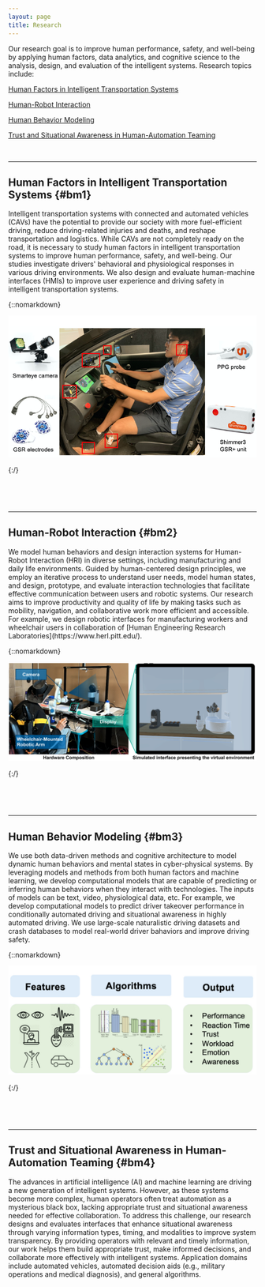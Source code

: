 ```yaml
---
layout: page
title: Research
---
```



Our research goal is to improve human performance, safety, and well-being by applying human factors, data analytics, and cognitive science to the analysis, design, and evaluation of the intelligent systems. Research topics include: 

<a role="button" href="#bm1" class="btn btn-primary btn-md">Human Factors in Intelligent Transportation Systems </a>

<a role="button" href="#bm2" class="btn btn-primary btn-md">Human-Robot Interaction </a>

<a role="button" href="#bm3" class="btn btn-primary btn-md">Human Behavior Modeling </a>

<a role="button" href="#bm4" class="btn btn-primary btn-md">Trust and Situational Awareness in Human-Automation Teaming</a>



<p>&nbsp;</p>

---
## Human Factors in Intelligent Transportation Systems {#bm1}
<p></p>
Intelligent transportation systems with connected and automated vehicles (CAVs) have the potential to provide our society with more fuel-efficient driving, reduce driving-related injuries and deaths, and reshape transportation and logistics. While CAVs are not completely ready on the road, it is necessary to study human factors in intelligent transportation systems to improve human performance, safety, and well-being. Our studies investigate drivers' behavioral and physiological responses in various driving environments. We also design and evaluate human-machine interfaces (HMIs) to improve user experience and driving safety in intelligent transportation systems. 
<!-- While we are a long way from the fully automated vehicles, automated driving features at SAE Level 3, such as the Honda Sensing Elite, are introduced into the market. With conditional or high automation, drivers will no longer be required to actively monitor the driving environment and can potentially engage in non-driving-related tasks. -->

{::nomarkdown}
		<div class="main-topic">
			<div class="right-text">
				<!-- <img src="images/Research/Investigation copy.png"> -->
				<!-- <p> -->
<UL>
<!-- <li>Du et al. (2020). Physiological responses to takeover requests in conditionally automated driving. Accident & Analysis Prevention. <a href="http://doi.org/10.1016/j.aap.2020.105804">[PDF]</a> </li>
<li>Du et al. (2020). Examining the effects of emotional valence and arousal on takeover performance in conditionally automated driving. Transportation Research Part C: Emerging Technologies.  <a href="http://doi.org/10.1016/j.trc.2020.01.006">[PDF]</a> </li>
<li>Du et al. (2020). Evaluating Effects of Cognitive Load, Takeover Request Lead Time, and Traffic Density on Drivers' Takeover Performance in Conditionally Automated Driving. Automotive UI 2020.  <a href="http://doi.org/10.1145/3409120.3410666">[PDF]</a>  <a href="https://www.youtube.com/watch?v=F34DHjgcn2I">[Video]</a> </li> -->
<!-- <li>Du et al. (2020). Examining effects of scenario type and vehicle speed on takeover readiness and performance in conditionally automated driving. HFES 2020. <a href="https://doi.org/10.1177/1071181320641482">[PDF]</a>  <a href="https://www.youtube.com/watch?v=Ln4pPmwiI9M">[Video]</a> </li> -->
<!-- </UL> -->
				<!-- </p> -->
			</div>
  			<div class="left-picture">
				<img src="images/Research/Investigation copy.png">
			</div>
  </div>

{:/}

<p>&nbsp;</p>
<p>&nbsp;</p>


<!-- {::nomarkdown}
<img src="images/Research/sensors.jpg" class="textwrapper__image">
{:/}
- Du et al. (2020). Physiological responses to takeover requests in conditionally automated driving. Accident & Analysis Prevention. 
- Du et al. (2020). Examining the effects of emotional valence and arousal on takeover performance in conditionally automated driving. Transportation Research Part C: Emerging Technologies. [PDF]
- Du et al. (2020). Evaluating Effects of Cognitive Load, Takeover Request Lead Time, and Traffic Density on Drivers' Takeover Performance in Conditionally Automated Driving. Automotive UI 2020. [PDF] [Video]
- Du et al. (2020). Examining effects of scenario type and vehicle speed on takeover readiness and performance in conditionally automated driving. HFES 2020. [Video]
 -->




---
## Human-Robot Interaction {#bm2}
<p></p>
We model human behaviors and design interaction systems for Human-Robot Interaction (HRI) in diverse settings, including manufacturing and daily life environments. Guided by human-centered design principles, we employ an iterative process to understand user needs, model human states, and design, prototype, and evaluate interaction technologies that facilitate effective communication between users and robotic systems. Our research aims to improve productivity and quality of life by making tasks such as mobility, navigation, and collaborative work more efficient and accessible. For example, we design robotic interfaces for manufacturing workers and wheelchair users in collaboration of [Human Engineering Research Laboratories](https://www.herl.pitt.edu/).



{::nomarkdown}
		<div class="main-topic">
			<div class="right-text">
				<p>
<UL>

</UL>
				</p>
			</div>
  			<div class="left-picture">
				<img src="images/Research/wheelchair-robot.png">
			</div>
  </div>

{:/}

<p>&nbsp;</p>
<p>&nbsp;</p>





---
## Human Behavior Modeling {#bm3}
<p></p>
We use both data-driven methods and cognitive architecture to model dynamic human behaviors and mental states in cyber-physical systems. By leveraging models and methods from both human factors and machine learning, we develop computational models that are capable of predicting or inferring human behaviors when they interact with technologies. The inputs of models can be text, video, physiological data, etc. For example, we develop computational models to predict driver takeover performance in conditionally automated driving and situational awareness in highly automated driving. We use large-scale naturalistic driving datasets and crash databases to model real-world driver bahaviors and improve driving safety. 



{::nomarkdown}
		<div class="main-topic">
			<div class="right-text">
				<p>
<UL>
<!-- <li>Ayoub, J.*, Du, N.*, Yang, X. J., & Zhou, F. (2022). Predicting driver takeover time in conditionally automated driving. IEEE Transactions on Intelligent Transportation Systems. (*Equal contribution). <a href="https://doi.org/10.1109/TITS.2022.3154329">[PDF]</a> </li>
<li>Du, N., Zhou, F., Pulver E., Tilbury, D. M., Robert, L. P., Pradhan, A. K., & Yang, X. J. (2020). Predicting driver takeover performance in  conditionally  automated  driving. Accident & Analysis Prevention. <a href="http://doi.org/10.1016/j.aap.2020.105748">[PDF]</a> </li>
<li>Du, N., Zhou, F., Pulver E., Tilbury, D. M., Robert, L. P., Pradhan, A. K., & Yang, X. J. (2020). Predicting Takeover Performance in Conditionally Automated Driving. CHI 2020. <a href="http://doi.org/10.1145/3334480.3382963">[PDF]</a> </li> -->
</UL>
				</p>
			</div>
  			<div class="left-picture">
				<img src="images/Research/Modeling.jpg">
			</div>
  </div>

{:/}

<p>&nbsp;</p>
<p>&nbsp;</p>




---
## Trust and Situational Awareness in Human-Automation Teaming {#bm4}
<p></p>

The advances in artificial intelligence (AI) and machine learning are driving a new generation of intelligent systems. However, as these systems become more complex, human operators often treat automation as a mysterious black box, lacking appropriate trust and situational awareness needed for effective collaboration. To address this challenge, our research designs and evaluates interfaces that enhance situational awareness through varying information types, timing, and modalities to improve system transparency. By providing operators with relevant and timely information, our work helps them build appropriate trust, make informed decisions, and collaborate more effectively with intelligent systems. Application domains include automated vehicles, automated decision aids (e.g., military operations and medical diagnosis), and general algorithms.


 
<!-- {::nomarkdown}
		<div class="main-topic">
			<div class="right-text">
				<p>
<UL>
<li>Du, N., Robert, L., & Yang, X. J. (2022). A Cross-cultural Investigation of the Effects of Explanations on Drivers’ Trust, Preference, and Anxiety in Highly Automated Vehicles. Transportation Research Record.  <a href="https://doi.org/10.1177/03611981221100528">[PDF]</a> </li>
<li>Du, N., Haspiel, J., Zhang, Q., Tilbury, D., Pradhan, A. K., Yang, X. J., & Robert Jr, L. P. (2019). Look who’s talking now: Implications of AV’s explanations on driver’s trust, AV preference, anxiety and mental workload. Transportation Research Part C.  <a href="http://doi.org/10.1016/j.trc.2019.05.025">[PDF]</a> </li>
<li>Haspiel, J., Du, N., Yang, X. J., Tilbury, D., Pradhan, A., Robert, L. P., (2018). Explanations and Expectations: Trust Building in Automated Vehicles. HRI 2018.  <a href="http://doi.org/10.1145/3173386.3177057">[PDF]</a> </li> 
<li>Zhang, Q., Du, N., Yang, X. J., & Robert, L. (2018). Trust in AVs: The Impact of Expectations and Individual Differences. The Conference on Autonomous Vehicles in Society <a href="https://deepblue.lib.umich.edu/bitstream/handle/2027.42/142567/Zhang%20et%20al.%202018.pdf?sequence=1">[PDF]</a> </li>
</UL>
				</p>
			</div>
  			<div class="left-picture">
				<img src="images/Research/ExplanationsTrust.png">
			</div>
  </div>

{:/}
 -->


<p>&nbsp;</p>
<p>&nbsp;</p>

<!-- 
{::nomarkdown}
		<div class="main-topic">
			<div class="right-text">
				<p>
<UL>
<li>Du, N., Huang, K., Yang, X. J. (2019). Not all information is equal: Effects of disclosing likelihood information on trust, compliance and reliance, and task performance in human-automation teaming. Human Factors. <a href="http://doi.org/10.1177/0018720819862916">[PDF]</a> </li>
<li>Du N., Zhang Q., & Yang, X. J. (2018). Effects of automation reliability and reliability information on trust, dependence and dual-task performance. HFES 2018. <a href="http://doi.org/10.1177/1541931218621041">[PDF]</a> </li>
</UL>
				</p>
			</div>
  			<div class="left-picture">
				<img src="images/Research/SDT0.png">
			</div>
  </div>

{:/}


<p>&nbsp;</p>
<p>&nbsp;</p>


{::nomarkdown}
		<div class="main-topic">
			<div class="right-text">
				<p>
<UL>
<li>Luo, R., Du, N., & Yang, X. J. (2022). Enhancing autonomy transparency: an option-centric rationale approach. International Journal of Human-Computer Interaction. <a href="https://doi.org/10.1080/10447318.2022.2097602">[PDF]</a></li>
</UL>
				</p>
			</div>
  			<div class="left-picture">
				<img src="images/Research/with_exp_new.png">
			</div>
  </div>

{:/}


<p>&nbsp;</p>
<p>&nbsp;</p> -->




<!-- <img src="images/Research/SDT1.png" align="left" width="20%"> -->



<!-- 
## XX
XX.
<a role="button" href="./research_topics/XX" class="btn btn-success btn-sm">More details</a>
 -->

